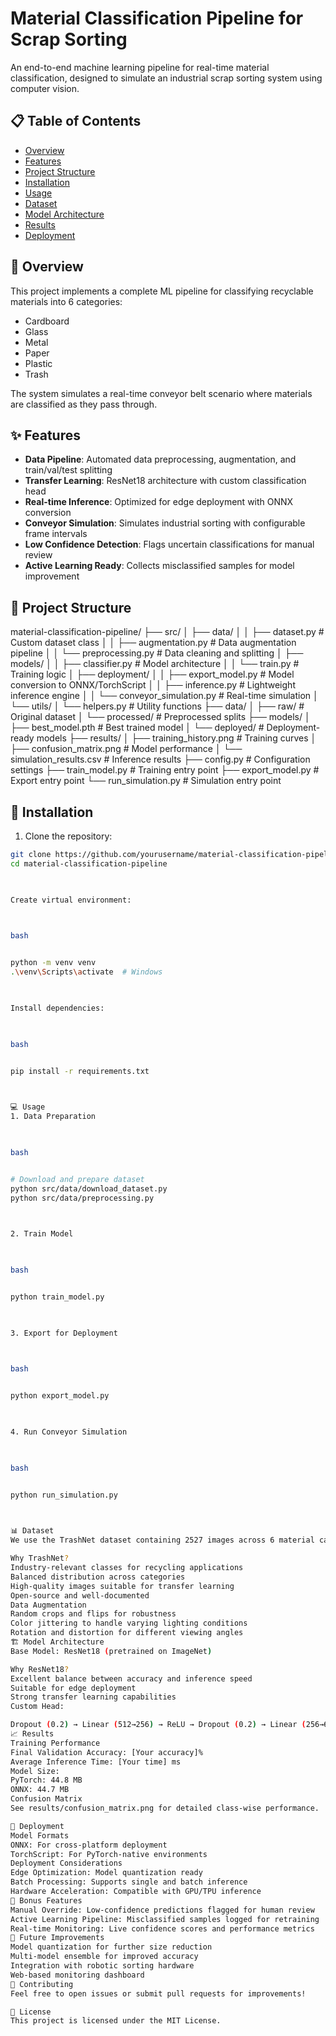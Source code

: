 ﻿# Material Classification Pipeline for Scrap Sorting

An end-to-end machine learning pipeline for real-time material classification, designed to simulate an industrial scrap sorting system using computer vision.

## 📋 Table of Contents
- [Overview](#overview)
- [Features](#features)
- [Project Structure](#project-structure)
- [Installation](#installation)
- [Usage](#usage)
- [Dataset](#dataset)
- [Model Architecture](#model-architecture)
- [Results](#results)
- [Deployment](#deployment)

## 🎯 Overview

This project implements a complete ML pipeline for classifying recyclable materials into 6 categories:
- Cardboard
- Glass
- Metal
- Paper
- Plastic
- Trash

The system simulates a real-time conveyor belt scenario where materials are classified as they pass through.

## ✨ Features

- **Data Pipeline**: Automated data preprocessing, augmentation, and train/val/test splitting
- **Transfer Learning**: ResNet18 architecture with custom classification head
- **Real-time Inference**: Optimized for edge deployment with ONNX conversion
- **Conveyor Simulation**: Simulates industrial sorting with configurable frame intervals
- **Low Confidence Detection**: Flags uncertain classifications for manual review
- **Active Learning Ready**: Collects misclassified samples for model improvement

## 📁 Project Structure



                
material-classification-pipeline/
├── src/
│ ├── data/
│ │ ├── dataset.py # Custom dataset class
│ │ ├── augmentation.py # Data augmentation pipeline
│ │ └── preprocessing.py # Data cleaning and splitting
│ ├── models/
│ │ ├── classifier.py # Model architecture
│ │ └── train.py # Training logic
│ ├── deployment/
│ │ ├── export_model.py # Model conversion to ONNX/TorchScript
│ │ ├── inference.py # Lightweight inference engine
│ │ └── conveyor_simulation.py # Real-time simulation
│ └── utils/
│ └── helpers.py # Utility functions
├── data/
│ ├── raw/ # Original dataset
│ └── processed/ # Preprocessed splits
├── models/
│ ├── best_model.pth # Best trained model
│ └── deployed/ # Deployment-ready models
├── results/
│ ├── training_history.png # Training curves
│ ├── confusion_matrix.png # Model performance
│ └── simulation_results.csv # Inference results
├── config.py # Configuration settings
├── train_model.py # Training entry point
├── export_model.py # Export entry point
└── run_simulation.py # Simulation entry point




## 🚀 Installation

1. Clone the repository:
```bash
git clone https://github.com/yourusername/material-classification-pipeline.git
cd material-classification-pipeline


          
Create virtual environment:

          

bash


python -m venv venv
.\venv\Scripts\activate  # Windows


                
Install dependencies:

          

bash


pip install -r requirements.txt


                
💻 Usage
1. Data Preparation

          

bash


# Download and prepare dataset
python src/data/download_dataset.py
python src/data/preprocessing.py


                
2. Train Model

          

bash


python train_model.py


                
3. Export for Deployment

          

bash


python export_model.py


                
4. Run Conveyor Simulation

          

bash


python run_simulation.py


                
📊 Dataset
We use the TrashNet dataset containing 2527 images across 6 material categories:

Why TrashNet?
Industry-relevant classes for recycling applications
Balanced distribution across categories
High-quality images suitable for transfer learning
Open-source and well-documented
Data Augmentation
Random crops and flips for robustness
Color jittering to handle varying lighting conditions
Rotation and distortion for different viewing angles
🏗️ Model Architecture
Base Model: ResNet18 (pretrained on ImageNet)

Why ResNet18?
Excellent balance between accuracy and inference speed
Suitable for edge deployment
Strong transfer learning capabilities
Custom Head:

Dropout (0.2) → Linear (512→256) → ReLU → Dropout (0.2) → Linear (256→6)
📈 Results
Training Performance
Final Validation Accuracy: [Your accuracy]%
Average Inference Time: [Your time] ms
Model Size:
PyTorch: 44.8 MB
ONNX: 44.7 MB
Confusion Matrix
See results/confusion_matrix.png for detailed class-wise performance.

🚢 Deployment
Model Formats
ONNX: For cross-platform deployment
TorchScript: For PyTorch-native environments
Deployment Considerations
Edge Optimization: Model quantization ready
Batch Processing: Supports single and batch inference
Hardware Acceleration: Compatible with GPU/TPU inference
🎯 Bonus Features
Manual Override: Low-confidence predictions flagged for human review
Active Learning Pipeline: Misclassified samples logged for retraining
Real-time Monitoring: Live confidence scores and performance metrics
📝 Future Improvements
Model quantization for further size reduction
Multi-model ensemble for improved accuracy
Integration with robotic sorting hardware
Web-based monitoring dashboard
👥 Contributing
Feel free to open issues or submit pull requests for improvements!

📄 License
This project is licensed under the MIT License.
